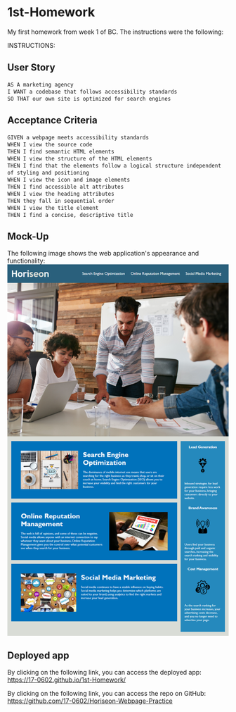 # 1st-Homework
My first homework from week 1 of BC. The instructions were the following:

INSTRUCTIONS:

## User Story

```
AS A marketing agency
I WANT a codebase that follows accessibility standards
SO THAT our own site is optimized for search engines
```

## Acceptance Criteria

```
GIVEN a webpage meets accessibility standards
WHEN I view the source code
THEN I find semantic HTML elements
WHEN I view the structure of the HTML elements
THEN I find that the elements follow a logical structure independent of styling and positioning
WHEN I view the icon and image elements
THEN I find accessible alt attributes
WHEN I view the heading attributes
THEN they fall in sequential order
WHEN I view the title element
THEN I find a concise, descriptive title
```

## Mock-Up

The following image shows the web application's appearance and functionality:
![WebApperance](./assets/images/01-html-css-git-homework-demo.png)

## Deployed app
By clicking on the following link, you can access the deployed app: <link>https://17-0602.github.io/1st-Homework/</link>


By clicking on the following link, you can access the repo on GitHub: <link>https://github.com/17-0602/Horiseon-Webpage-Practice</link>
